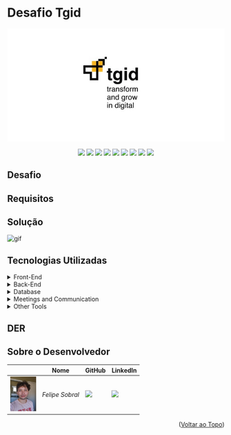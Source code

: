 # Desafio Tgid
<div id="top"></div>
<p align="center">
      <img src="img/logo.png" width="100%" height="20%">
<p align="center">

<p align="center"> 
  <a href="https://www.java.com/pt-BR/"><img src="https://img.shields.io/badge/Backend Langugage%3A-Java-orange"/></a>
 <a href="https://www.java.com/pt-BR/"><img src="https://img.shields.io/badge/Backend Framework%3A-SpringBoot-green"/></a>
  <a href="https://embraer.com/br/pt"><img src="https://img.shields.io/badge/Frontend%20Language%3A-Typescript-blue"/></a>
 <a href="https://www.javascript.com/"><img src="https://img.shields.io/badge/Frontend Language%3A-JavaScript-yellow"/></a>
 <a href="https://www.javascript.com/"><img src="https://img.shields.io/badge/Frontend Framwork%3A-Vue.js-green"/></a>
  <a href="http://fatecsjc-prd.azurewebsites.net/"><img src="https://img.shields.io/badge/Banco de Dados%3A-PostgreSQL-green"/></a>
  <a href="https://www.javascript.com/"><img src="https://img.shields.io/badge/DevOps%3A-Docker-silver"/></a>
   <a href="https://www.javascript.com/"><img src="https://img.shields.io/badge/Testes Unitários%3A-JUnit e Mockito-purple"/></a>
 <a href="http://fatecsjc-prd.azurewebsites.net/"><img src="https://img.shields.io/badge/Cliente%3A-Tgid-yellow"/></a>
</p>

## Desafio

## Requisitos

## Solução

![gif]()

## Tecnologias Utilizadas
<details>
<summary>Front-End</summary>

* [JavaScript (ES6)](https://www.javascript.com)
* [HTML5](https://www.w3schools.com/css/)
* [CSS3](https://www.w3schools.com/css/)
* [Vue.js 2](https://vuejs.org/)


</details>

<details>
<summary>Back-End</summary>

* [Java](https://www.java.com/pt-BR/?msclkid=7faa842eb8f811ecab39772d4c1ae90b)

* [Spring boot](https://spring.io/projects/spring-boot)

</details>

<details>
<summary>Database</summary>

* [Oracle Autonomous Database](https://www.oracle.com/br/autonomous-database/)

</details>
<details>
<summary>Meetings and Communication</summary>

* [Discord](https://discord.com/?msclkid=b4f5af84b8f811ecbd81c127a0ae68a7)

* [Whatsapp](https://www.whatsapp.com/)

* [Slack](https://slack.com/intl/pt-br/?msclkid=c00e628eb8f811ecaef374bb86d7f056)
</details>

<details>
<summary>Other Tools</summary>

* [Github](https://github.com/)

* [Eclipse IDE](https://www.eclipse.org/downloads/)

* [IntelliJ IDE](https://www.jetbrains.com/idea/promo/?msclkid=6ae44e88c2811d86c0ae2cdbd94ffcfb&utm_source=bing&utm_medium=cpc&utm_campaign=AMER_en_BR_IDEA_Branded&utm_term=intellij&utm_content=intellij%20idea)

* [Jira](https://apifluffy.atlassian.net/jira/software/projects/EA/boards/1)

* [Photoshop](https://www.adobe.com/br/products/photoshop.html?sdid=KQPOM&mv=search&ef_id=d67181c6b224183a4875e395ae54f4bf:G:s&s_kwcid=AL!3085!10!79302406606568!79302288716688&msclkid=d67181c6b224183a4875e395ae54f4bf)
</details>

## DER

## Sobre o Desenvolvedor

|            							| Nome                 		| GitHub                                                      | LinkedIn                                              |
| -------------------------------------------- | ---------------- | -------------------------------------------------------------- | ----------------------------------------------------- |
| <img src = "./img/20231021_100453.jpg" width="60"> |_Felipe Sobral_  | [![](https://bit.ly/3f9Xo0P)](https://github.com/SoSoJigsaw)| [![](https://bit.ly/2P1ZogM)](https://www.linkedin.com/in/sosojigsaw/) |

<p align="right">(<a href="#top">Voltar ao Topo</a>)</p>
